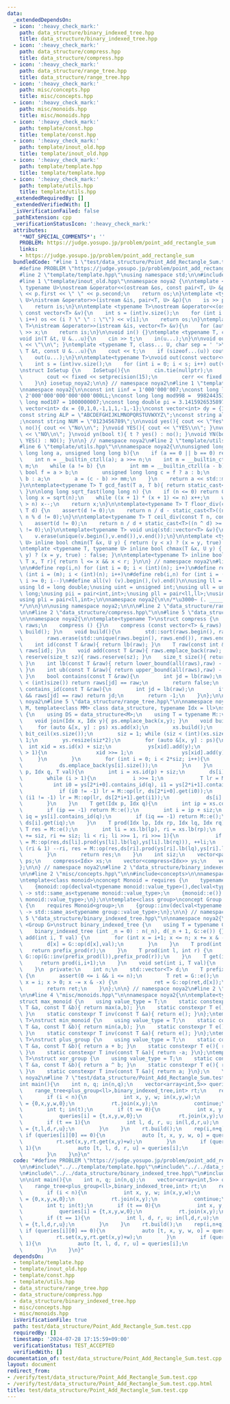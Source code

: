 ```yaml
---
data:
  _extendedDependsOn:
  - icon: ':heavy_check_mark:'
    path: data_structure/binary_indexed_tree.hpp
    title: data_structure/binary_indexed_tree.hpp
  - icon: ':heavy_check_mark:'
    path: data_structure/compress.hpp
    title: data_structure/compress.hpp
  - icon: ':heavy_check_mark:'
    path: data_structure/range_tree.hpp
    title: data_structure/range_tree.hpp
  - icon: ':heavy_check_mark:'
    path: misc/concepts.hpp
    title: misc/concepts.hpp
  - icon: ':heavy_check_mark:'
    path: misc/monoids.hpp
    title: misc/monoids.hpp
  - icon: ':heavy_check_mark:'
    path: template/const.hpp
    title: template/const.hpp
  - icon: ':heavy_check_mark:'
    path: template/inout_old.hpp
    title: template/inout_old.hpp
  - icon: ':heavy_check_mark:'
    path: template/template.hpp
    title: template/template.hpp
  - icon: ':heavy_check_mark:'
    path: template/utils.hpp
    title: template/utils.hpp
  _extendedRequiredBy: []
  _extendedVerifiedWith: []
  _isVerificationFailed: false
  _pathExtension: cpp
  _verificationStatusIcon: ':heavy_check_mark:'
  attributes:
    '*NOT_SPECIAL_COMMENTS*': ''
    PROBLEM: https://judge.yosupo.jp/problem/point_add_rectangle_sum
    links:
    - https://judge.yosupo.jp/problem/point_add_rectangle_sum
  bundledCode: "#line 1 \"test/data_structure/Point_Add_Rectangle_Sum.test.cpp\"\n\
    #define PROBLEM \"https://judge.yosupo.jp/problem/point_add_rectangle_sum\"\n\n\
    #line 2 \"template/template.hpp\"\nusing namespace std;\n\n#include<bits/stdc++.h>\n\
    #line 1 \"template/inout_old.hpp\"\nnamespace noya2 {\n\ntemplate <typename T,\
    \ typename U>\nostream &operator<<(ostream &os, const pair<T, U> &p){\n    os\
    \ << p.first << \" \" << p.second;\n    return os;\n}\ntemplate <typename T, typename\
    \ U>\nistream &operator>>(istream &is, pair<T, U> &p){\n    is >> p.first >> p.second;\n\
    \    return is;\n}\n\ntemplate <typename T>\nostream &operator<<(ostream &os,\
    \ const vector<T> &v){\n    int s = (int)v.size();\n    for (int i = 0; i < s;\
    \ i++) os << (i ? \" \" : \"\") << v[i];\n    return os;\n}\ntemplate <typename\
    \ T>\nistream &operator>>(istream &is, vector<T> &v){\n    for (auto &x : v) is\
    \ >> x;\n    return is;\n}\n\nvoid in() {}\ntemplate <typename T, class... U>\n\
    void in(T &t, U &...u){\n    cin >> t;\n    in(u...);\n}\n\nvoid out() { cout\
    \ << \"\\n\"; }\ntemplate <typename T, class... U, char sep = ' '>\nvoid out(const\
    \ T &t, const U &...u){\n    cout << t;\n    if (sizeof...(u)) cout << sep;\n\
    \    out(u...);\n}\n\ntemplate<typename T>\nvoid out(const vector<vector<T>> &vv){\n\
    \    int s = (int)vv.size();\n    for (int i = 0; i < s; i++) out(vv[i]);\n}\n\
    \nstruct IoSetup {\n    IoSetup(){\n        cin.tie(nullptr);\n        ios::sync_with_stdio(false);\n\
    \        cout << fixed << setprecision(15);\n        cerr << fixed << setprecision(7);\n\
    \    }\n} iosetup_noya2;\n\n} // namespace noya2\n#line 1 \"template/const.hpp\"\
    \nnamespace noya2{\n\nconst int iinf = 1'000'000'007;\nconst long long linf =\
    \ 2'000'000'000'000'000'000LL;\nconst long long mod998 =  998244353;\nconst long\
    \ long mod107 = 1000000007;\nconst long double pi = 3.14159265358979323;\nconst\
    \ vector<int> dx = {0,1,0,-1,1,1,-1,-1};\nconst vector<int> dy = {1,0,-1,0,1,-1,-1,1};\n\
    const string ALP = \"ABCDEFGHIJKLMNOPQRSTUVWXYZ\";\nconst string alp = \"abcdefghijklmnopqrstuvwxyz\"\
    ;\nconst string NUM = \"0123456789\";\n\nvoid yes(){ cout << \"Yes\\n\"; }\nvoid\
    \ no(){ cout << \"No\\n\"; }\nvoid YES(){ cout << \"YES\\n\"; }\nvoid NO(){ cout\
    \ << \"NO\\n\"; }\nvoid yn(bool t){ t ? yes() : no(); }\nvoid YN(bool t){ t ?\
    \ YES() : NO(); }\n\n} // namespace noya2\n#line 2 \"template/utils.hpp\"\n\n\
    #line 6 \"template/utils.hpp\"\n\nnamespace noya2{\n\nunsigned long long inner_binary_gcd(unsigned\
    \ long long a, unsigned long long b){\n    if (a == 0 || b == 0) return a + b;\n\
    \    int n = __builtin_ctzll(a); a >>= n;\n    int m = __builtin_ctzll(b); b >>=\
    \ m;\n    while (a != b) {\n        int mm = __builtin_ctzll(a - b);\n       \
    \ bool f = a > b;\n        unsigned long long c = f ? a : b;\n        b = f ?\
    \ b : a;\n        a = (c - b) >> mm;\n    }\n    return a << std::min(n, m);\n\
    }\n\ntemplate<typename T> T gcd_fast(T a, T b){ return static_cast<T>(inner_binary_gcd(std::abs(a),std::abs(b)));\
    \ }\n\nlong long sqrt_fast(long long n) {\n    if (n <= 0) return 0;\n    long\
    \ long x = sqrt(n);\n    while ((x + 1) * (x + 1) <= n) x++;\n    while (x * x\
    \ > n) x--;\n    return x;\n}\n\ntemplate<typename T> T floor_div(const T n, const\
    \ T d) {\n    assert(d != 0);\n    return n / d - static_cast<T>((n ^ d) < 0 &&\
    \ n % d != 0);\n}\n\ntemplate<typename T> T ceil_div(const T n, const T d) {\n\
    \    assert(d != 0);\n    return n / d + static_cast<T>((n ^ d) >= 0 && n % d\
    \ != 0);\n}\n\ntemplate<typename T> void uniq(std::vector<T> &v){\n    std::sort(v.begin(),v.end());\n\
    \    v.erase(unique(v.begin(),v.end()),v.end());\n}\n\ntemplate <typename T, typename\
    \ U> inline bool chmin(T &x, U y) { return (y < x) ? (x = y, true) : false; }\n\
    \ntemplate <typename T, typename U> inline bool chmax(T &x, U y) { return (x <\
    \ y) ? (x = y, true) : false; }\n\ntemplate<typename T> inline bool range(T l,\
    \ T x, T r){ return l <= x && x < r; }\n\n} // namespace noya2\n#line 8 \"template/template.hpp\"\
    \n\n#define rep(i,n) for (int i = 0; i < (int)(n); i++)\n#define repp(i,m,n) for\
    \ (int i = (m); i < (int)(n); i++)\n#define reb(i,n) for (int i = (int)(n-1);\
    \ i >= 0; i--)\n#define all(v) (v).begin(),(v).end()\n\nusing ll = long long;\n\
    using ld = long double;\nusing uint = unsigned int;\nusing ull = unsigned long\
    \ long;\nusing pii = pair<int,int>;\nusing pll = pair<ll,ll>;\nusing pil = pair<int,ll>;\n\
    using pli = pair<ll,int>;\n\nnamespace noya2{\n\n/*\u3000~ (. _________ . /)\u3000\
    */\n\n}\n\nusing namespace noya2;\n\n\n#line 2 \"data_structure/range_tree.hpp\"\
    \n\n#line 2 \"data_structure/compress.hpp\"\n\n#line 5 \"data_structure/compress.hpp\"\
    \n\nnamespace noya2{\n\ntemplate<typename T>\nstruct compress {\n    std::vector<T>\
    \ raws;\n    compress () {}\n    compress (const vector<T> &_raws) : raws(_raws){\
    \ build(); }\n    void build(){\n        std::sort(raws.begin(), raws.end());\n\
    \        raws.erase(std::unique(raws.begin(), raws.end()), raws.end());\n    }\n\
    \    int id(const T &raw){ return lb(raw); }\n    T raw(const int &id){ return\
    \ raws[id]; }\n    void add(const T &raw){ raws.emplace_back(raw); }\n    void\
    \ reserve(size_t sz){ raws.reserve(sz); }\n    size_t size(){ return raws.size();\
    \ }\n    int lb(const T &raw){ return lower_bound(all(raws),raw) - raws.begin();\
    \ }\n    int ub(const T &raw){ return upper_bound(all(raws),raw) - raws.begin();\
    \ }\n    bool contains(const T &raw){\n        int jd = lb(raw);\n        if (jd\
    \ < (int)size()) return raws[jd] == raw;\n        return false;\n    }\n    int\
    \ contains_id(const T &raw){\n        int jd = lb(raw);\n        if (jd < (int)size()\
    \ && raws[jd] == raw) return jd;\n        return -1;\n    }\n};\n\n} // namespace\
    \ noya2\n#line 5 \"data_structure/range_tree.hpp\"\n\nnamespace noya2 {\n\ntemplate<class\
    \ M, template<class MM> class data_structure, typename Idx = ll>\nstruct range_tree\
    \ {\n    using DS = data_structure<M>;\n    using T = typename M::value_type;\n\
    \    void join(Idx x, Idx y){ ps.emplace_back(x,y); }\n    void build(){\n   \
    \     for (auto &[x, y] : ps) xs.add(x);\n        xs.build();\n        //siz =\
    \ bit_ceil(xs.size());\n        siz = 1; while (siz < (int)(xs.size())) siz <<=\
    \ 1;\n        ys.resize(siz*2);\n        for (auto &[x, y] : ps){\n          \
    \  int xid = xs.id(x) + siz;\n            ys[xid].add(y);\n            while (xid\
    \ > 1){\n                xid >>= 1;\n                ys[xid].add(y);\n       \
    \     }\n        }\n        for (int i = 0; i < 2*siz; i++){\n            ys[i].build();\n\
    \            ds.emplace_back(ys[i].size());\n        }\n    }\n    void set(Idx\
    \ p, Idx q, T val){\n        int i = xs.id(p) + siz;\n        ds[i].set(ys[i].id(q),val);\n\
    \        while (i > 1){\n            i >>= 1;\n            T lr = M::e();\n  \
    \          int i0 = ys[2*i+0].contains_id(q), i1 = ys[2*i+1].contains_id(q);\n\
    \            if (i0 != -1) lr = M::op(lr, ds[2*i+0].get(i0));\n            if\
    \ (i1 != -1) lr = M::op(lr, ds[2*i+1].get(i1));\n            ds[i].set(ys[i].id(q),lr);\n\
    \        }\n    }\n    T get(Idx p, Idx q){\n        int ip = xs.contains_id(p);\n\
    \        if (ip == -1) return M::e();\n        int i = ip + siz;\n        int\
    \ iq = ys[i].contains_id(q);\n        if (iq == -1) return M::e();\n        return\
    \ ds[i].get(iq);\n    }\n    T prod(Idx lp, Idx rp, Idx lq, Idx rq){\n       \
    \ T res = M::e();\n        int li = xs.lb(lp), ri = xs.lb(rp);\n        for (li\
    \ += siz, ri += siz; li < ri; li >>= 1, ri >>= 1){\n            if (li & 1) res\
    \ = M::op(res,ds[li].prod(ys[li].lb(lq),ys[li].lb(rq))), ++li;\n            if\
    \ (ri & 1) --ri, res = M::op(res,ds[ri].prod(ys[ri].lb(lq),ys[ri].lb(rq)));\n\
    \        }\n        return res;\n    }\n    int siz;\n    vector<pair<Idx,Idx>>\
    \ ps;\n    compress<Idx> xs;\n    vector<compress<Idx>> ys;\n    vector<DS> ds;\n\
    };\n\n} // namespace noya2\n#line 2 \"data_structure/binary_indexed_tree.hpp\"\
    \n\n#line 2 \"misc/concepts.hpp\"\n\n#include<concepts>\n\nnamespace noya2 {\n\
    \ntemplate<class monoid>\nconcept Monoid = requires {\n    typename monoid::value_type;\n\
    \    {monoid::op(declval<typename monoid::value_type>(),declval<typename monoid::value_type>())}\
    \ -> std::same_as<typename monoid::value_type>;\n    {monoid::e()} -> std::same_as<typename\
    \ monoid::value_type>;\n};\n\ntemplate<class group>\nconcept Group = requires\
    \ {\n    requires Monoid<group>;\n    {group::inv(declval<typename group::value_type>())}\
    \ -> std::same_as<typename group::value_type>;\n};\n\n} // namespace noya2\n#line\
    \ 5 \"data_structure/binary_indexed_tree.hpp\"\n\nnamespace noya2{\n\ntemplate\
    \ <Group G>\nstruct binary_indexed_tree {\n    using T = typename G::value_type;\n\
    \    binary_indexed_tree (int _n = 0) : n(_n), d(_n + 1, G::e()) {}\n    void\
    \ add(int i, T val) {\n        for (int x = i+1; x <= n; x += x & -x) {\n    \
    \        d[x] = G::op(d[x],val);\n        }\n    }\n    T prod(int r){\n     \
    \   return prefix_prod(r);\n    }\n    T prod(int l, int r) {\n        return\
    \ G::op(G::inv(prefix_prod(l)),prefix_prod(r));\n    }\n    T get(int i){\n  \
    \      return prod(i,i+1);\n    }\n    void set(int i, T val){\n        add(i,G::op(G::inv(get(i)),val));\n\
    \    }\n  private:\n    int n;\n    std::vector<T> d;\n    T prefix_prod(int i)\
    \ {\n        assert(0 <= i && i <= n);\n        T ret = G::e();\n        for (int\
    \ x = i; x > 0; x -= x & -x) {\n            ret = G::op(ret,d[x]);\n        }\n\
    \        return ret;\n    }\n};\n\n} // namespace noya2\n#line 2 \"misc/monoids.hpp\"\
    \n\n#line 4 \"misc/monoids.hpp\"\n\nnamespace noya2{\n\ntemplate<typename T>\n\
    struct max_monoid {\n    using value_type = T;\n    static constexpr T op(const\
    \ T &a, const T &b){ return max(a,b); }\n    static constexpr T e(){ return std::numeric_limits<T>::min();\
    \ }\n    static constexpr T inv(const T &a){ return e(); }\n};\ntemplate<typename\
    \ T>\nstruct min_monoid {\n    using value_type = T;\n    static constexpr T op(const\
    \ T &a, const T &b){ return min(a,b); }\n    static constexpr T e(){ return std::numeric_limits<T>::max();\
    \ }\n    static constexpr T inv(const T &a){ return e(); }\n};\ntemplate<typename\
    \ T>\nstruct plus_group {\n    using value_type = T;\n    static constexpr T op(const\
    \ T &a, const T &b){ return a + b; }\n    static constexpr T e(){ return T(0);\
    \ }\n    static constexpr T inv(const T &a){ return -a; }\n};\ntemplate<typename\
    \ T>\nstruct xor_group {\n    using value_type = T;\n    static constexpr T op(const\
    \ T &a, const T &b){ return a ^ b; }\n    static constexpr T e(){ return T(0);\
    \ }\n    static constexpr T inv(const T &a){ return a; }\n};\n    \n} // namespace\
    \ noya2\n#line 7 \"test/data_structure/Point_Add_Rectangle_Sum.test.cpp\"\n\n\
    int main(){\n    int n, q; in(n,q);\n    vector<array<int,5>> queries(n+q);\n\
    \    range_tree<plus_group<ll>,binary_indexed_tree,int> rt;\n    rep(i,n+q){\n\
    \        if (i < n){\n            int x, y, w; in(x,y,w);\n            queries[i]\
    \ = {0,x,y,w,0};\n            rt.join(x,y);\n            continue;\n        }\n\
    \        int t; in(t);\n        if (t == 0){\n            int x, y, w; in(x,y,w);\n\
    \            queries[i] = {t,x,y,w,0};\n            rt.join(x,y);\n        }\n\
    \        if (t == 1){\n            int l, d, r, u; in(l,d,r,u);\n            queries[i]\
    \ = {t,l,d,r,u};\n        }\n    }\n    rt.build();\n    rep(i,n+q){\n       \
    \ if (queries[i][0] == 0){\n            auto [t, x, y, w, o] = queries[i];\n \
    \           rt.set(x,y,rt.get(x,y)+w);\n        }\n        if (queries[i][0] ==\
    \ 1){\n            auto [t, l, d, r, u] = queries[i];\n            out(rt.prod(l,r,d,u));\n\
    \        }\n    }\n}\n"
  code: "#define PROBLEM \"https://judge.yosupo.jp/problem/point_add_rectangle_sum\"\
    \n\n#include\"../../template/template.hpp\"\n#include\"../../data_structure/range_tree.hpp\"\
    \n#include\"../../data_structure/binary_indexed_tree.hpp\"\n#include\"../../misc/monoids.hpp\"\
    \n\nint main(){\n    int n, q; in(n,q);\n    vector<array<int,5>> queries(n+q);\n\
    \    range_tree<plus_group<ll>,binary_indexed_tree,int> rt;\n    rep(i,n+q){\n\
    \        if (i < n){\n            int x, y, w; in(x,y,w);\n            queries[i]\
    \ = {0,x,y,w,0};\n            rt.join(x,y);\n            continue;\n        }\n\
    \        int t; in(t);\n        if (t == 0){\n            int x, y, w; in(x,y,w);\n\
    \            queries[i] = {t,x,y,w,0};\n            rt.join(x,y);\n        }\n\
    \        if (t == 1){\n            int l, d, r, u; in(l,d,r,u);\n            queries[i]\
    \ = {t,l,d,r,u};\n        }\n    }\n    rt.build();\n    rep(i,n+q){\n       \
    \ if (queries[i][0] == 0){\n            auto [t, x, y, w, o] = queries[i];\n \
    \           rt.set(x,y,rt.get(x,y)+w);\n        }\n        if (queries[i][0] ==\
    \ 1){\n            auto [t, l, d, r, u] = queries[i];\n            out(rt.prod(l,r,d,u));\n\
    \        }\n    }\n}"
  dependsOn:
  - template/template.hpp
  - template/inout_old.hpp
  - template/const.hpp
  - template/utils.hpp
  - data_structure/range_tree.hpp
  - data_structure/compress.hpp
  - data_structure/binary_indexed_tree.hpp
  - misc/concepts.hpp
  - misc/monoids.hpp
  isVerificationFile: true
  path: test/data_structure/Point_Add_Rectangle_Sum.test.cpp
  requiredBy: []
  timestamp: '2024-07-28 17:15:59+09:00'
  verificationStatus: TEST_ACCEPTED
  verifiedWith: []
documentation_of: test/data_structure/Point_Add_Rectangle_Sum.test.cpp
layout: document
redirect_from:
- /verify/test/data_structure/Point_Add_Rectangle_Sum.test.cpp
- /verify/test/data_structure/Point_Add_Rectangle_Sum.test.cpp.html
title: test/data_structure/Point_Add_Rectangle_Sum.test.cpp
---
```

